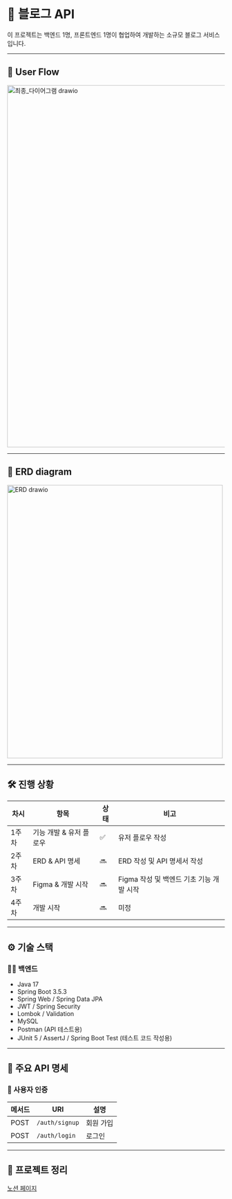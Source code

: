# 📘 블로그 API

이 프로젝트는 백엔드 1명, 프론트엔드 1명이 협업하여 개발하는 소규모 블로그 서비스입니다.  

---
## 📝 User Flow
<img width="1619" height="836" alt="최종_다이어그램 drawio" src="https://github.com/user-attachments/assets/8d0e124d-4d28-4d70-b7fc-fd94b2c2d314" />

---
## 📃 ERD diagram
<img width="499" height="631" alt="ERD drawio" src="https://github.com/user-attachments/assets/b3886895-82a4-4af0-94eb-f3eb6ec8302b" />


---
## 🛠️ 진행 상황

| 차시 | 항목 | 상태 | 비고 |
|------|-----------|-----|------|
| 1주차 | 기능 개발 & 유저 플로우 | ✅ | 유저 플로우 작성 |
| 2주차 | ERD & API 명세 | 🔜 | ERD 작성 및 API 명세서 작성 |
| 3주차 | Figma & 개발 시작 | 🔜 | Figma 작성 및 백엔드 기초 기능 개발 시작 |
| 4주차 | 개발 시작 | 🔜 | 미정 |

---

## ⚙️ 기술 스택
### 👩‍💻 백엔드
- Java 17
- Spring Boot 3.5.3
- Spring Web / Spring Data JPA
- JWT / Spring Security
- Lombok / Validation
- MySQL
- Postman (API 테스트용)
- JUnit 5 / AssertJ / Spring Boot Test (테스트 코드 작성용)

---

## 🔗 주요 API 명세

### 🔐 사용자 인증
| 메서드 | URI            | 설명             |
|--------|----------------|------------------|
| POST   | `/auth/signup`   | 회원 가입      |
| POST   | `/auth/login`   | 로그인      |




---
## 📖 프로젝트 정리
[노션 페이지]([https://www.notion.so/Blog-22fc59509498809b8429c83931d7b26a?source=copy_link](https://longhaired-stove-0a0.notion.site/Blog-22fc59509498809b8429c83931d7b26a))
